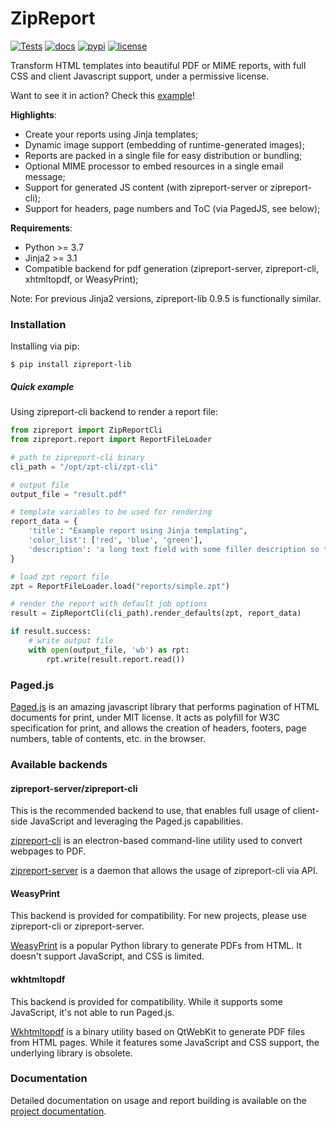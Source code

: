 # ZipReport

[![Tests](https://github.com/zipreport/zipreport/workflows/Tests/badge.svg?branch=master)](https://github.com/zipreport/zipreport/actions)
[![docs](https://readthedocs.org/projects/zipreport/badge/?version=latest)](https://zipreport.readthedocs.io/en/latest/)
[![pypi](https://img.shields.io/pypi/v/zipreport-lib.svg)](https://pypi.org/project/zipreport-lib/)
[![license](https://img.shields.io/pypi/l/zipreport-lib.svg)](https://github.com/zipreport/zipreport/blob/master/LICENSE)

Transform HTML templates into beautiful PDF or MIME reports, with full CSS and client Javascript support, under a
permissive license.

Want to see it in action? Check this [example](docs/samples/pagedjs.pdf)!

**Highlights**:

- Create your reports using Jinja templates;
- Dynamic image support (embedding of runtime-generated images);
- Reports are packed in a single file for easy distribution or bundling;
- Optional MIME processor to embed resources in a single email message;
- Support for generated JS content (with zipreport-server or zipreport-cli);
- Support for headers, page numbers and ToC (via PagedJS, see below);

**Requirements**:

- Python >= 3.7
- Jinja2 >= 3.1 
- Compatible backend for pdf generation (zipreport-server, zipreport-cli, xhtmltopdf, or WeasyPrint);

Note: For previous Jinja2 versions, zipreport-lib 0.9.5 is functionally similar.

### Installation

Installing via pip:
```shell script
$ pip install zipreport-lib
```

##### Quick example

Using zipreport-cli backend to render a report file:
```python
from zipreport import ZipReportCli
from zipreport.report import ReportFileLoader

# path to zipreport-cli binary
cli_path = "/opt/zpt-cli/zpt-cli"

# output file
output_file = "result.pdf"

# template variables to be used for rendering
report_data = {
	'title': "Example report using Jinja templating",
	'color_list': ['red', 'blue', 'green'],
	'description': 'a long text field with some filler description so the page isn\'t that empty',
}

# load zpt report file
zpt = ReportFileLoader.load("reports/simple.zpt")

# render the report with default job options
result = ZipReportCli(cli_path).render_defaults(zpt, report_data)

if result.success:
	# write output file
	with open(output_file, 'wb') as rpt:
		rpt.write(result.report.read())
```  

### Paged.js

[Paged.js](https://www.pagedjs.org/) is an amazing javascript library that performs pagination of HTML documents for print,
under MIT license. It acts as polyfill for W3C specification for print, and allows the creation of headers, footers,
page numbers, table of contents, etc. in the browser.

### Available backends

#### zipreport-server/zipreport-cli

This is the recommended backend to use, that enables full usage of client-side JavaScript and leveraging the Paged.js
capabilities.

[zipreport-cli](https://github.com/zipreport/zipreport-cli) is an electron-based command-line utility used to convert
webpages to PDF.

[zipreport-server](https://github.com/zipreport/zipreport-server) is a daemon that allows the usage of zipreport-cli via API. 

#### WeasyPrint

This backend is provided for compatibility. For new projects, please use zipreport-cli or zipreport-server.

[WeasyPrint](https://weasyprint.org/) is a popular Python library to generate PDFs from HTML. It doesn't support JavaScript,
and CSS is limited. 

#### wkhtmltopdf

This backend is provided for compatibility. While it supports some JavaScript, it's not able to run Paged.js.

[Wkhtmltopdf](https://wkhtmltopdf.org/) is a binary utility based on QtWebKit to generate PDF files from HTML pages.
While it features some JavaScript and CSS support, the underlying library is obsolete.


### Documentation

Detailed documentation on usage and report building is available on the [project documentation](https://zipreport.readthedocs.io/en/latest/).


